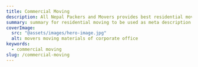 ```yaml
---
title: Commercial Moving
description: All Nepal Packers and Movers provides best residential moving services. Trust our movers for house, apartment, flat moving services in Nepal.
summary: summary for residential moving to be used as meta description
coverImage:
  src: "@assets/images/hero-image.jpg"
  alt: movers moving materials of corporate office
keywords:
  - commercial moving
slug: /commercial-moving
---
```

